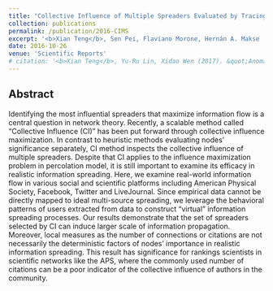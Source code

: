```yaml
---
title: "Collective Influence of Multiple Spreaders Evaluated by Tracing Real Information Flow in Large-Scale Social Networks"
collection: publications
permalink: /publication/2016-CIMS
excerpt: '<b>Xian Teng</b>, Sen Pei, Flaviano Morone, Hernán A. Makse  (2016). &quot;Collective Influence of Multiple Spreaders Evaluated by Tracing Real Information Flow in Large-Scale Social Networks.&quot; <i>Sci Rep 6</i>. 36043 (2016). ([link](https://doi.org/10.1038/srep36043), [pdf](/files/pdf/research/2016-CIMS.pdf))'
date: 2016-10-26
venue: 'Scientific Reports'
# citation: '<b>Xian Teng</b>, Yu-Ru Lin, Xidao Wen (2017). &quot;Anomaly Detection in Dynamic Networks using Multi-view Time-Series Hypersphere Learnin.&quot; <i>CIKM 2017</i>. doi.org/10.1145/3132847.3132964'
---
```

  



## Abstract
Identifying the most influential spreaders that maximize information flow is a central question in network theory. Recently, a scalable method called “Collective Influence (CI)” has been put forward through collective influence maximization. In contrast to heuristic methods evaluating nodes’ significance separately, CI method inspects the collective influence of multiple spreaders. Despite that CI applies to the influence maximization problem in percolation model, it is still important to examine its efficacy in realistic information spreading. Here, we examine real-world information flow in various social and scientific platforms including American Physical Society, Facebook, Twitter and LiveJournal. Since empirical data cannot be directly mapped to ideal multi-source spreading, we leverage the behavioral patterns of users extracted from data to construct “virtual” information spreading processes. Our results demonstrate that the set of spreaders selected by CI can induce larger scale of information propagation. Moreover, local measures as the number of connections or citations are not necessarily the deterministic factors of nodes’ importance in realistic information spreading. This result has significance for rankings scientists in scientific networks like the APS, where the commonly used number of citations can be a poor indicator of the collective influence of authors in the community.